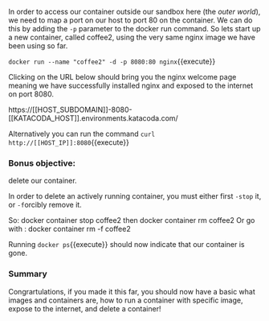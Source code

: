 In order to access our container outside our sandbox here (the <i>outer world</i>), 
we need to map a port on our host to port 80 on the container.
We can do this by adding the `-p` parameter to the docker run command.
So lets start up a new container, called coffee2, using the very same nginx image we have been using so far.

`docker run --name "coffee2" -d -p 8080:80 nginx`{{execute}}

Clicking on the URL below should bring you the nginx welcome page meaning we have successfully installed nginx and exposed to the internet on port 8080.


https://[[HOST_SUBDOMAIN]]-8080-[[KATACODA_HOST]].environments.katacoda.com/


Alternatively you can run the command `curl http://[[HOST_IP]]:8080`{{execute}}


<h3>Bonus objective:</h3> delete our container.

In order to delete an actively running container, you must either first `-stop` it, or `-f`orcibly remove it.

So: docker container stop coffee2 then docker container rm coffee2 
Or go with : docker container rm -f coffee2

Running `docker ps`{{execute}} should now indicate that our container is gone.

<h3>Summary</h3>
Congrartulations, if you made it this far, you should now have a basic what images and containers are, how to run a container with specific image, expose to the internet, and delete a container!





